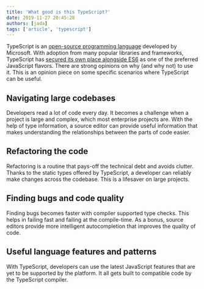 ```yaml
---
title: 'What good is this TypeScript?'
date: 2019-11-27 20:45:28
authors: [jada]
tags: ['article', 'typescript']
---
```


TypeScript is an [open-source programming language](https://github.com/microsoft/TypeScript) developed by Microsoft. With adoption from many popular libraries and frameworks, TypeScript has [secured its own place alongside ES6](https://2018.stateofjs.com/javascript-flavors/overview/) as one of the preferred JavaScript flavors. There are strong opinions on why (and why not) to use it. This is an opinion piece on some specific scenarios where TypeScript can be useful.

## Navigating large codebases

Developers read a lot of code every day. It becomes a challenge when a project is large and complex, which most enterprise projects are. With the help of type information, a source editor can provide useful information that makes understanding the relationships between the parts of code easier. 

## Refactoring the code

Refactoring is a routine that pays-off the technical debt and avoids clutter. Thanks to the static types offered by TypeScript, a developer can reliably make changes across the codebase. This is a lifesaver on large projects.

## Finding bugs and code quality

Finding bugs becomes faster with compiler supported type checks. This helps in failing fast and failing at the compile-time. As a bonus, source editors provide more intelligent autocompletion that improves the quality of code.

## Useful language features and patterns

With TypeScript, developers can use the latest JavaScript features that are yet to be supported by the platform. It all gets built to compatible code by the TypeScript compiler.
